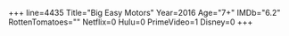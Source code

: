 +++
line=4435
Title="Big Easy Motors"
Year=2016
Age="7+"
IMDb="6.2"
RottenTomatoes=""
Netflix=0
Hulu=0
PrimeVideo=1
Disney=0
+++

